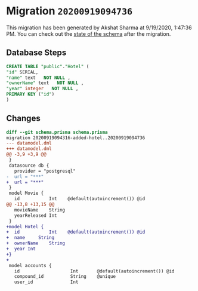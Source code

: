 # Migration `20200919094736`

This migration has been generated by Akshat Sharma at 9/19/2020, 1:47:36 PM.
You can check out the [state of the schema](./schema.prisma) after the migration.

## Database Steps

```sql
CREATE TABLE "public"."Hotel" (
"id" SERIAL,
"name" text   NOT NULL ,
"ownerName" text   NOT NULL ,
"year" integer   NOT NULL ,
PRIMARY KEY ("id")
)
```

## Changes

```diff
diff --git schema.prisma schema.prisma
migration 20200919094316-added-hotel..20200919094736
--- datamodel.dml
+++ datamodel.dml
@@ -3,9 +3,9 @@
 }
 datasource db {
   provider = "postgresql"
-  url = "***"
+  url = "***"
 }
 model Movie {
   id           Int    @default(autoincrement()) @id
@@ -13,8 +13,15 @@
   movieName    String
   yearReleased Int
 }
+model Hotel {
+  id           Int    @default(autoincrement()) @id
+  name     String
+  ownerName    String
+  year Int
+}
+
 model accounts {
   id                   Int       @default(autoincrement()) @id
   compound_id          String    @unique
   user_id              Int
```
